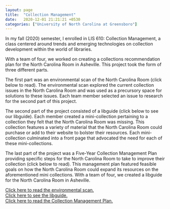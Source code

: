 ```yaml
---
layout: page
title:  "Collection Management"
date:   2020-12-01 21:21:21 +0530
categories: ["University of North Carolina at Greensboro"]
---
```


In my fall (2020) semester, I enrolled in LIS 610: Collection Management, a class centered around trends and emerging technologies on collection development within the world of libraries.   

With a team of four, we worked on creating a collections recommendation plan for the North Carolina Room in Asheville. This project took the form of three different parts.   

The first part was an environmental scan of the North Carolina Room (click below to read). The environmental scan explored the current collection issues in the North Carolina Room and was used as a precursory space for solutions to these issues. Each team member selected an issue to research for the second part of this project.

The second part of the project consisted of a libguide (click below to see our libguide). Each member created a mini-collection pertaining to a collection they felt that the North Carolina Room was missing. This collection features a variety of material that the North Carolina Room could purchase or add to their website to bolster their resources. Each mini-collection culminated into a front page that advocated the need for each of these mini-collections.

The last part of the project was a Five-Year Collection Management Plan providing specific steps for the North Carolina Room to take to improve their collection (click below to read). This management plan featured feasible goals on how the North Carolina Room could expand its resources on the aforementioned mini collections.
With a team of four, we created a libguide for the North Carolina Room in Asheville.

[Click here to read the environmental scan.]({{cdunefsky.github.io}}/assets/docs/environmentalscan.pdf)  
[Click here to see the libguide.]( https://uncg-lis.libguides.com/PackNCRoom/Home)  
[Click here to read the Collection Management Plan.]({{cdunefsky.github.io}}/assets/docs/collectionplan.pdf)  

